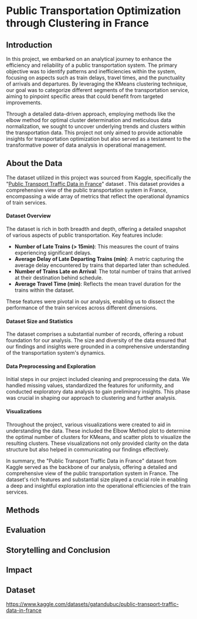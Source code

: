 # Public Transportation Optimization through Clustering in France

## Introduction
In this project, we embarked on an analytical journey to enhance the efficiency and reliability of a public transportation system. The primary objective was to identify patterns and inefficiencies within the system, focusing on aspects such as train delays, travel times, and the punctuality of arrivals and departures. By leveraging the KMeans clustering technique, our goal was to categorize different segments of the transportation service, aiming to pinpoint specific areas that could benefit from targeted improvements.

Through a detailed data-driven approach, employing methods like the elbow method for optimal cluster determination and meticulous data normalization, we sought to uncover underlying trends and clusters within the transportation data. This project not only aimed to provide actionable insights for transportation optimization but also served as a testament to the transformative power of data analysis in operational management.
## About the Data
The dataset utilized in this project was sourced from Kaggle, specifically the "[Public Transport Traffic Data in France](https://www.kaggle.com/datasets/gatandubuc/public-transport-traffic-data-in-france)" dataset . This dataset provides a comprehensive view of the public transportation system in France, encompassing a wide array of metrics that reflect the operational dynamics of train services.

#### Dataset Overview
The dataset is rich in both breadth and depth, offering a detailed snapshot of various aspects of public transportation. Key features include:
- **Number of Late Trains (> 15min)**: This measures the count of trains experiencing significant delays.
- **Average Delay of Late Departing Trains (min)**: A metric capturing the average delay encountered by trains that departed later than scheduled.
- **Number of Trains Late on Arrival**: The total number of trains that arrived at their destination behind schedule.
- **Average Travel Time (min)**: Reflects the mean travel duration for the trains within the dataset.

These features were pivotal in our analysis, enabling us to dissect the performance of the train services across different dimensions.

#### Dataset Size and Statistics
The dataset comprises a substantial number of records, offering a robust foundation for our analysis. The size and diversity of the data ensured that our findings and insights were grounded in a comprehensive understanding of the transportation system's dynamics.

#### Data Preprocessing and Exploration
Initial steps in our project included cleaning and preprocessing the data. We handled missing values, standardized the features for uniformity, and conducted exploratory data analysis to gain preliminary insights. This phase was crucial in shaping our approach to clustering and further analysis.

#### Visualizations
Throughout the project, various visualizations were created to aid in understanding the data. These included the Elbow Method plot to determine the optimal number of clusters for KMeans, and scatter plots to visualize the resulting clusters. These visualizations not only provided clarity on the data structure but also helped in communicating our findings effectively.

In summary, the "Public Transport Traffic Data in France" dataset from Kaggle served as the backbone of our analysis, offering a detailed and comprehensive view of the public transportation system in France. The dataset's rich features and substantial size played a crucial role in enabling a deep and insightful exploration into the operational efficiencies of the train services.


## Methods

## Evaluation

## Storytelling and Conclusion

## Impact

## Dataset
https://www.kaggle.com/datasets/gatandubuc/public-transport-traffic-data-in-france

